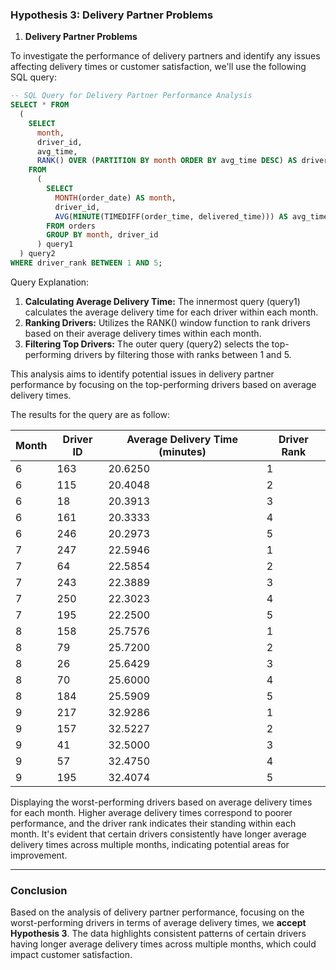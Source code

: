 ### Hypothesis 3: Delivery Partner Problems
1. **Delivery Partner Problems**

To investigate the performance of delivery partners and identify any issues affecting delivery times or customer satisfaction, we'll use the following SQL query:

```sql
-- SQL Query for Delivery Partner Performance Analysis
SELECT * FROM
  (
    SELECT
      month,
      driver_id,
      avg_time,
      RANK() OVER (PARTITION BY month ORDER BY avg_time DESC) AS driver_rank
    FROM
      (
        SELECT
          MONTH(order_date) AS month,
          driver_id,
          AVG(MINUTE(TIMEDIFF(order_time, delivered_time))) AS avg_time
        FROM orders
        GROUP BY month, driver_id
      ) query1
  ) query2
WHERE driver_rank BETWEEN 1 AND 5;
```

Query Explanation:

1. **Calculating Average Delivery Time:** The innermost query (query1) calculates the average delivery time for each driver within each month.
2. **Ranking Drivers:** Utilizes the RANK() window function to rank drivers based on their average delivery times within each month.
3. **Filtering Top Drivers:** The outer query (query2) selects the top-performing drivers by filtering those with ranks between 1 and 5.

This analysis aims to identify potential issues in delivery partner performance by focusing on the top-performing drivers based on average delivery times.

The results for the query are as follow:

| Month | Driver ID | Average Delivery Time (minutes) | Driver Rank |
|-------|-----------|----------------------------------|-------------|
| 6     | 163       | 20.6250                          | 1           |
| 6     | 115       | 20.4048                          | 2           |
| 6     | 18        | 20.3913                          | 3           |
| 6     | 161       | 20.3333                          | 4           |
| 6     | 246       | 20.2973                          | 5           |
| 7     | 247       | 22.5946                          | 1           |
| 7     | 64        | 22.5854                          | 2           |
| 7     | 243       | 22.3889                          | 3           |
| 7     | 250       | 22.3023                          | 4           |
| 7     | 195       | 22.2500                          | 5           |
| 8     | 158       | 25.7576                          | 1           |
| 8     | 79        | 25.7200                          | 2           |
| 8     | 26        | 25.6429                          | 3           |
| 8     | 70        | 25.6000                          | 4           |
| 8     | 184       | 25.5909                          | 5           |
| 9     | 217       | 32.9286                          | 1           |
| 9     | 157       | 32.5227                          | 2           |
| 9     | 41        | 32.5000                          | 3           |
| 9     | 57        | 32.4750                          | 4           |
| 9     | 195       | 32.4074                          | 5           |

Displaying the worst-performing drivers based on average delivery times for each month. Higher average delivery times correspond to poorer performance, and the driver rank indicates their standing within each month. It's evident that certain drivers consistently have longer average delivery times across multiple months, indicating potential areas for improvement. 


---


### Conclusion
Based on the analysis of delivery partner performance, focusing on the worst-performing drivers in terms of average delivery times, we **accept Hypothesis 3**. The data highlights consistent patterns of certain drivers having longer average delivery times across multiple months, which could impact customer satisfaction.
